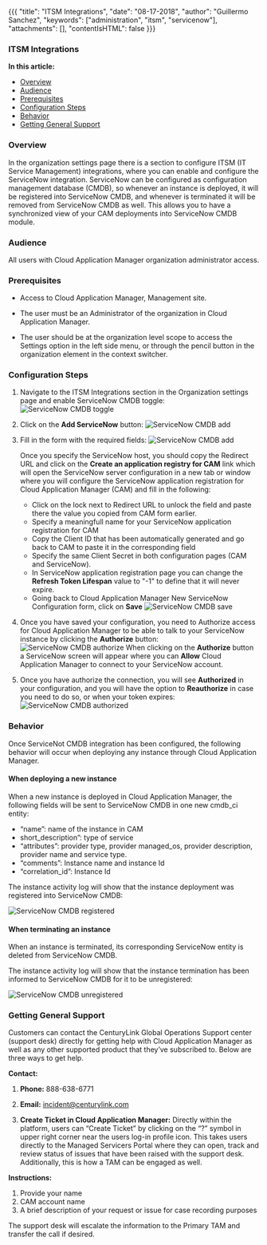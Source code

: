 {{{
"title": "ITSM Integrations",
"date": "08-17-2018",
"author": "Guillermo Sanchez",
"keywords": ["administration", "itsm", "servicenow"],
"attachments": [],
"contentIsHTML": false
}}}

### ITSM Integrations

**In this article:**

* [Overview](#overview)
* [Audience](#audience)
* [Prerequisites](#prerequisites)
* [Configuration Steps](#configuration-steps)
* [Behavior](#behavior)
* [Getting General Support](#getting-general-support)

### Overview

In the organization settings page there is a section to configure ITSM (IT Service Management) integrations, where you can enable and configure the ServiceNow integration. ServiceNow can be configured as configuration management database (CMDB), so whenever an instance is deployed, it will be registered into ServiceNow CMDB, and whenever is terminated it will be removed from ServiceNow CMDB as well. This allows you to have a synchronized view of your CAM deployments into  ServiceNow CMDB module.

### Audience

All users with Cloud Application Manager organization administrator access.

### Prerequisites

* Access to Cloud Application Manager, Management site.
* The user must be an Administrator of the organization in Cloud Application Manager.

* The user should be at the organization level scope to access the Settings option in the left side menu, or through the pencil button in the organization element in the context switcher.

### Configuration Steps

1. Navigate to the ITSM Integrations section in the Organization settings page and enable ServiceNow CMDB toggle:
   ![ServiceNow CMDB toggle](../../images/cloud-application-manager/management/servicenow-cmdb-toggle.png)

2. Click on the **Add ServiceNow** button:
   ![ServiceNow CMDB add](../../images/cloud-application-manager/management/servicenow-cmdb-add.png)

3. Fill in the form with the required fields:
   ![ServiceNow CMDB add](../../images/cloud-application-manager/management/servicenow-cmdb-form.png)

    Once you specify the ServiceNow host, you should copy the Redirect URL and click on the **Create an application registry for CAM** link which will open the ServiceNow server configuration in a new tab or window where you will configure the ServiceNow application registration for Cloud Application Manager (CAM) and fill in the following:
    * Click on the lock next to Redirect URL to unlock the field and paste there the value you copied from CAM form earlier.
    * Specify a meaningfull name for your ServiceNow application registration for CAM
    * Copy the Client ID that has been automatically generated and go back to CAM to paste it in the corresponding field
    * Specify the same Client Secret in both configuration pages (CAM and ServiceNow).
    * In ServiceNow application registration page you can change the **Refresh Token Lifespan** value to "-1" to define that it will never expire.
    * Going back to Cloud Application Manager New ServiceNow Configuration form, click on **Save**
  ![ServiceNow CMDB save](../../images/cloud-application-manager/management/servicenow-cmdb-form-save.png)

4. Once you have saved your configuration, you need to Authorize access for Cloud Application Manager to be able to talk to your ServiceNow instance by clicking the **Authorize** button:
  ![ServiceNow CMDB authorize](../../images/cloud-application-manager/management/servicenow-cmdb-authorize.png)
  When clicking on the **Authorize** button a ServiceNow screen will appear where you can **Allow** Cloud Application Manager to connect to your ServiceNow account.

5. Once you have authorize the connection, you will see **Authorized** in your configuration, and you will have the option to **Reauthorize** in case you need to do so, or when your token expires:
  ![ServiceNow CMDB authorized](../../images/cloud-application-manager/management/servicenow-cmdb-authorized.png)

### Behavior

Once ServiceNot CMDB integration has been configured, the following behavior will occur when deploying any instance through Cloud Application Manager.

#### When deploying a new instance

When a new instance is deployed in Cloud Application Manager, the following fields will be sent to ServiceNow CMDB in one new cmdb_ci entity:

* “name”: name of the instance in CAM
* short_description”: type of service
* “attributes”: provider type, provider managed_os, provider description, provider name and service type.
* “comments”: Instance name and instance Id
* “correlation_id”: Instance Id

The instance activity log will show that the instance deployment was registered into ServiceNow CMDB:

![ServiceNow CMDB registered](../../images/cloud-application-manager/management/servicenow-cmdb-registered.png)

#### When terminating an instance

When an instance is terminated, its corresponding ServiceNow entity is deleted from ServiceNow CMDB.

The instance activity log will show that the instance termination has been informed to ServiceNow CMDB for it to be unregistered:

![ServiceNow CMDB unregistered](../../images/cloud-application-manager/management/servicenow-cmdb-unregistered.png)

### Getting General Support

Customers can contact the CenturyLink Global Operations Support center (support desk) directly for getting help with Cloud Application Manager as well as any other supported product that they’ve subscribed to.  Below are three ways to get help.

**Contact:**

1. **Phone:** 888-638-6771

2. **Email:** incident@centurylink.com

3. **Create Ticket in Cloud Application Manager:** Directly within the platform, users can “Create Ticket” by clicking on the “?” symbol in upper right corner near the users log-in profile icon.  This takes users directly to the Managed Servicers Portal where they can open, track and review status of issues that have been raised with the support desk.  Additionally, this is how a TAM can be engaged as well.

**Instructions:**

1. Provide your name
2. CAM account name
3. A brief description of your request or issue for case recording purposes

The support desk will escalate the information to the Primary TAM and transfer the call if desired.
